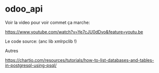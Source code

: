 # odoo_api

Voir la video pour voir commet ça marche:

https://www.youtube.com/watch?v=Ye7cJU0dDvo&feature=youtu.be

Le code source: (anc lib xmlrpclib !)



Autres 

https://chartio.com/resources/tutorials/how-to-list-databases-and-tables-in-postgresql-using-psql/